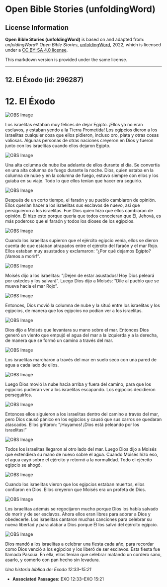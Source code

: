 # Open Bible Stories (unfoldingWord)

## License Information

**Open Bible Stories (unfoldingWord)** is based on and adapted from: _unfoldingWord® Open Bible Stories_, [unfoldingWord](https://unfoldingword.org/utw), 2022, which is licensed under a [CC BY-SA 4.0 license](https://creativecommons.org/licenses/by-sa/4.0/legalcode.en).

This markdown version is provided under the same license.



--------------------------------

## 12.  El Éxodo (id: 296287)

12\. El Éxodo
=============

![OBS Image](https://cdn.door43.org/obs/jpg/360px/obs-en-12-01.jpg)

Los israelitas estaban muy felices de dejar Egipto. ¡Ellos ya no eran esclavos, y estaban yendo a la Tierra Prometida! Los egipcios dieron a los israelitas cualquier cosa que ellos pidieron, incluso oro, plata y otras cosas valiosas. Algunas personas de otras naciones creyeron en Dios y fueron junto con los israelitas cuando ellos dejaron Egipto.

![OBS Image](https://cdn.door43.org/obs/jpg/360px/obs-en-12-02.jpg)

Una alta columna de nube iba adelante de ellos durante el día. Se convertía en una alta columna de fuego durante la noche. Dios, quien estaba en la columna de nube y en la columna de fuego, estuvo siempre con ellos y los guiaba en su viaje. Todo lo que ellos tenían que hacer era seguirlo.

![OBS Image](https://cdn.door43.org/obs/jpg/360px/obs-en-12-03.jpg)

Después de un corto tiempo, el faraón y su pueblo cambiaron de opinión. Ellos querían hacer a los israelitas sus esclavos de nuevo, así que persiguieron a los israelitas. Fue Dios quien hizo que ellos cambiaran de opinión. Él hizo esto porque quería que todos conocieran que Él, Jehová, es más poderoso que el faraón y todos los dioses de los egipcios.

![OBS Image](https://cdn.door43.org/obs/jpg/360px/obs-en-12-04.jpg)

Cuando los israelitas supieron que el ejército egipcio venía, ellos se dieron cuenta de que estaban atrapados entre el ejército del faraón y el mar Rojo. Ellos estaban muy asustados y exclamaron: “¿Por qué dejamos Egipto? ¡Vamos a morir!”.

![OBS Image](https://cdn.door43.org/obs/jpg/360px/obs-en-12-05.jpg)

Moisés dijo a los israelitas: “¡Dejen de estar asustados! Hoy Dios peleará por ustedes y los salvará”. Luego Dios dijo a Moisés: “Dile al pueblo que se mueva hacia el mar Rojo”.

![OBS Image](https://cdn.door43.org/obs/jpg/360px/obs-en-12-06.jpg)

Entonces, Dios movió la columna de nube y la situó entre los israelitas y los egipcios, de manera que los egipcios no podían ver a los israelitas.

![OBS Image](https://cdn.door43.org/obs/jpg/360px/obs-en-12-07.jpg)

Dios dijo a Moisés que levantara su mano sobre el mar. Entonces Dios generó un viento que empujó el agua del mar a la izquierda y a la derecha, de manera que se formó un camino a través del mar.

![OBS Image](https://cdn.door43.org/obs/jpg/360px/obs-en-12-08.jpg)

Los israelitas marcharon a través del mar en suelo seco con una pared de agua a cada lado de ellos.

![OBS Image](https://cdn.door43.org/obs/jpg/360px/obs-en-12-09.jpg)

Luego Dios movió la nube hacia arriba y fuera del camino, para que los egipcios pudieran ver a los israelitas escapando. Los egipcios decidieron perseguirlos.

![OBS Image](https://cdn.door43.org/obs/jpg/360px/obs-en-12-10.jpg)

Entonces ellos siguieron a los israelitas dentro del camino a través del mar, pero Dios causó pánico en los egipcios y causó que sus carros se quedaran atascados. Ellos gritaron: “¡Huyamos! ¡Dios está peleando por los israelitas!”

![OBS Image](https://cdn.door43.org/obs/jpg/360px/obs-en-12-11.jpg)

Todos los israelitas llegaron al otro lado del mar. Luego Dios dijo a Moisés que extendiera su mano de nuevo sobre el agua. Cuando Moisés hizo eso, el agua cayó sobre el ejército y retornó a la normalidad. Todo el ejército egipcio se ahogó.

![OBS Image](https://cdn.door43.org/obs/jpg/360px/obs-en-12-12.jpg)

Cuando los israelitas vieron que los egipcios estaban muertos, ellos confiaron en Dios. Ellos creyeron que Moisés era un profeta de Dios.

![OBS Image](https://cdn.door43.org/obs/jpg/360px/obs-en-12-13.jpg)

Los israelitas además se regocijaron mucho porque Dios los había salvado de morir y de ser esclavos. Ahora ellos eran libres para adorar a Dios y obedecerle. Los israelitas cantaron muchas canciones para celebrar su nueva libertad y para alabar a Dios porque Él los salvó del ejército egipcio.

![OBS Image](https://cdn.door43.org/obs/jpg/360px/obs-en-12-14.jpg)

Dios mandó a los israelitas a celebrar una fiesta cada año, para recordar como Dios venció a los egipcios y los liberó de ser esclavos. Esta fiesta fue llamada Pascua. En ella, ellos tenían que celebrar matando un cordero sano, asarlo, y comerlo con pan hecho sin levadura.

*Una historia bíblica de: Éxodo 12:33–15:21*

* **Associated Passages:** EXO 12:33–EXO 15:21

